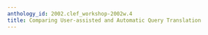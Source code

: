 ```yaml
---
anthology_id: 2002.clef_workshop-2002w.4
title: Comparing User-assisted and Automatic Query Translation
---
```

